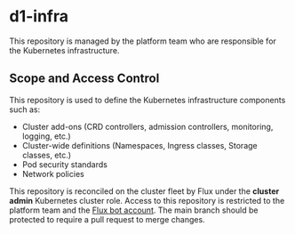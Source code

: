 # d1-infra

This repository is managed by the platform team who are responsible for
the Kubernetes infrastructure. 

## Scope and Access Control

This repository is used to define the Kubernetes infrastructure components such as:

- Cluster add-ons (CRD controllers, admission controllers, monitoring, logging, etc.)
- Cluster-wide definitions (Namespaces, Ingress classes, Storage classes, etc.)
- Pod security standards
- Network policies

This repository is reconciled on the cluster fleet by Flux under
the **cluster admin** Kubernetes cluster role. Access to this repository
is restricted to the platform team and the
[Flux bot account](https://github.com/controlplaneio-fluxcd/d1-fleet?tab=readme-ov-file#create-a-github-account-for-flux).
The main branch should be protected to require a pull request to merge changes.

